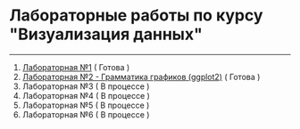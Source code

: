 # Лабораторные работы по курсу "Визуализация данных"
-------

1. [Лабораторная №1](https://github.com/Alexieviri/DataVisualization/blob/main/Lab1_StadnikovAO_6235.ipynb) ( Готова )
2. [Лабораторная №2 - Грамматика графиков (ggplot2)](https://github.com/Alexieviri/DataVisualization/blob/main/Lab2_StadnikovAO_6235.ipynb) ( Готова )
3. Лабораторная №3 ( В процессе )
4. Лабораторная №4 ( В процессе )
5. Лабораторная №5 ( В процессе )
6. Лабораторная №6 ( В процессе )
